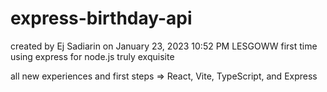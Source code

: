 # express-birthday-api

created by Ej Sadiarin on January 23, 2023 10:52 PM 
LESGOWW first time using express for node.js truly exquisite


all new experiences and first steps => React, Vite, TypeScript, and Express